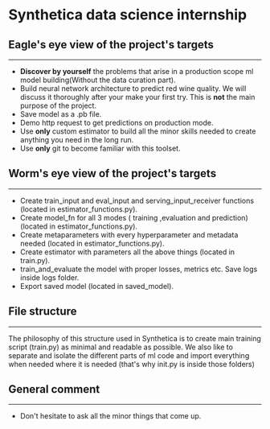 # Synthetica data science internship

## Eagle's eye view of the project's targets
---
* **Discover by yourself** the problems that arise in a production scope ml model building(Without the data curation part).
* Build neural network architecture to predict red wine quality. We will discuss it thoroughly after your make your first try. This is **not** the main purpose of the project.
* Save model as a .pb file.
* Demo http request to get predictions on production mode.
* Use **only** custom estimator to build all the minor skills needed to create anything you need in the long run.
* Use **only** git to become familiar with this toolset.

## Worm's eye view of the project's targets
---
* Create train_input and eval_input and serving_input_receiver functions (located in estimator_functions.py).
* Create model_fn for all 3 modes ( training ,evaluation and        prediction) (located in estimator_functions.py).
* Create metaparameters with every hyperparameter and metadata needed (located in estimator_functions.py).
* Create estimator with parameters all the above things (located in train.py).
* train_and_evaluate the model with proper losses, metrics etc. Save logs inside logs folder.
* Export saved model (located in saved_model).



## File structure
---

The philosophy of this structure used in Synthetica is to create main training script (train.py) as minimal and readable as possible. We also like to separate and isolate the different parts of ml code and import everything when needed where it is needed (that's why init.py is inside those folders)



## General comment
---
* Don't hesitate to ask all the minor things that come up.

